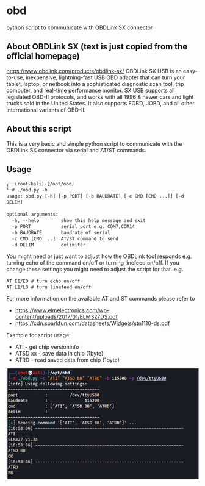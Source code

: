 # obd
python script to communicate with OBDLink SX connector

## About OBDLink SX (text is just copied from the official homepage)
https://www.obdlink.com/products/obdlink-sx/
OBDLink SX USB is an easy-to-use, inexpensive, lightning-fast USB OBD adapter that can turn your tablet, laptop, or netbook into a sophisticated diagnostic scan tool, trip computer, and real-time performance monitor.
SX USB supports all legislated OBD-II protocols, and works with all 1996 & newer cars and light trucks sold in the United States. It also supports EOBD, JOBD, and all other international variants of OBD-II.

## About this script
This is a very basic and simple python script to communicate with the OBDLink SX connector via serial and AT/ST commands.

## Usage
```
┌──(root💀kali)-[/opt/obd]
└─# ./obd.py -h                                                 
usage: obd.py [-h] [-p PORT] [-b BAUDRATE] [-c CMD [CMD ...]] [-d DELIM]

optional arguments:
  -h, --help        show this help message and exit
  -p PORT           serial port e.g. COM7,COM14
  -b BAUDRATE       baudrate of serial
  -c CMD [CMD ...]  AT/ST command to send
  -d DELIM          delimiter 

```
You might need or just want to adjust how the OBDLink tool responds e.g. turning echo of the command on/off or turning linefeed on/off. If you change these settings you might need to adjust the script for that. e.g.
```
AT E1/E0 # turn echo on/off
AT L1/L0 # turn linefeed on/off
```
For more information on the available AT and ST commands please refer to 
 - https://www.elmelectronics.com/wp-content/uploads/2017/01/ELM327DS.pdf
 - https://cdn.sparkfun.com/datasheets/Widgets/stn1110-ds.pdf

Example for script usage:

  - ATI - get chip versioninfo
  - ATSD xx - save data in chip (1byte)
  - ATRD - read saved data from chip (1byte)

![example](https://github.com/zaphoxx/obd/blob/main/obd-script_example.png "Example for script usage.")

